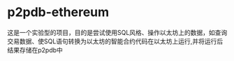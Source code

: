 # p2pdb-ethereum
这是一个实验型的项目，目的是尝试使用SQL风格、操作以太坊上的数据，如查询交易数据、使SQL语句转换为以太坊的智能合约代码在以太坊上运行,并将运行后结果存储在p2pdb中
